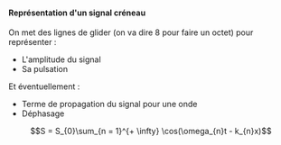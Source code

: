 #### Représentation d'un signal créneau
On met des lignes de glider (on va dire 8 pour faire un octet) pour représenter : 
- L'amplitude du signal
- Sa pulsation

Et éventuellement : 
- Terme de propagation du signal pour une onde
- Déphasage


$$S = S_{0}\sum_{n = 1}^{+ \infty} \cos(\omega_{n}t - k_{n}x)$$